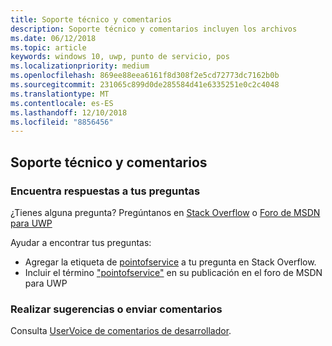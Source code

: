 ```yaml
---
title: Soporte técnico y comentarios
description: Soporte técnico y comentarios incluyen los archivos
ms.date: 06/12/2018
ms.topic: article
keywords: windows 10, uwp, punto de servicio, pos
ms.localizationpriority: medium
ms.openlocfilehash: 869ee88eea6161f8d308f2e5cd72773dc7162b0b
ms.sourcegitcommit: 231065c899d0de285584d41e6335251e0c2c4048
ms.translationtype: MT
ms.contentlocale: es-ES
ms.lasthandoff: 12/10/2018
ms.locfileid: "8856456"
---
```

## <a name="support-and-feedback"></a>Soporte técnico y comentarios

### <a name="find-answers-to-your-questions"></a>Encuentra respuestas a tus preguntas

¿Tienes alguna pregunta? Pregúntanos en [Stack Overflow](https://aka.ms/pos-stackoverflow) o [Foro de MSDN para UWP](https://aka.ms/pos-msdn-uwpforum)

Ayudar a encontrar tus preguntas:
- Agregar la etiqueta de [pointofservice](https://aka.ms/pos-stackoverflow) a tu pregunta en Stack Overflow. 
- Incluir el término ["pointofservice"](https://aka.ms/pos-msdn-uwpforum) en su publicación en el foro de MSDN para UWP

### <a name="make-feature-suggestions-or-give-feedback"></a>Realizar sugerencias o enviar comentarios
Consulta [UserVoice de comentarios de desarrollador](https://wpdev.uservoice.com/forums/110705-universal-windows-platform?category_id=202594).